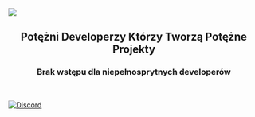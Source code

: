 <img src="https://raw.githubusercontent.com/SiusiakDevelopers/.github/main/profile/logo2.png">

## <p align="center">Potężni Developerzy Którzy Tworzą Potężne Projekty
### <p align="center">Brak wstępu dla niepełnosprytnych developerów

&nbsp;

[![Discord](https://img.shields.io/discord/993957852878213260?color=ff4d49&label=FanthPlay%20Discord&style=for-the-badge)](https://dc.fanthplay.pl/)
